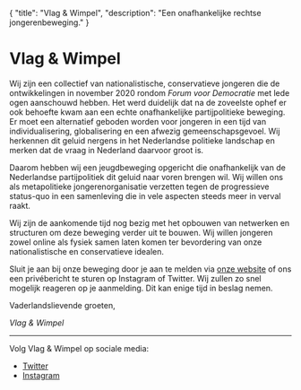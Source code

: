 {
	"title": "Vlag & Wimpel",
	"description": "Een onafhankelijke rechtse jongerenbeweging."
}

# Vlag & Wimpel

Wij zijn een collectief van nationalistische, conservatieve jongeren die de ontwikkelingen in november 2020 rondom _Forum voor Democratie_ met lede ogen aanschouwd hebben. Het werd duidelijk dat na de zoveelste ophef er ook behoefte kwam aan een echte onafhankelijke partijpolitieke beweging. Er moet een alternatief geboden worden voor jongeren in een tijd van individualisering, globalisering en een afwezig gemeenschapsgevoel. Wij herkennen dit geluid nergens in het Nederlandse politieke landschap en merken dat de vraag in Nederland daarvoor groot is.  

Daarom hebben wij een jeugdbeweging opgericht die onafhankelijk van de Nederlandse partijpolitiek dit geluid naar voren brengen wil. Wij willen ons als metapolitieke jongerenorganisatie verzetten tegen de progressieve status-quo in een samenleving die in vele aspecten steeds meer in verval raakt.

Wij zijn de aankomende tijd nog bezig met het opbouwen van netwerken en structuren om deze beweging verder uit te bouwen. Wij willen jongeren zowel online als fysiek samen laten komen ter bevordering van onze nationalistische en conservatieve idealen.

Sluit je aan bij onze beweging door je aan te melden via [onze website](/steun) of ons een privébericht te sturen op Instagram of Twitter. Wij zullen zo snel mogelijk reageren op je aanmelding. Dit kan enige tijd in beslag nemen.

Vaderlandslievende groeten,

_Vlag & Wimpel_

---

Volg Vlag & Wimpel op sociale media:

* [Twitter](https://twitter.com/VlagNWimpel/)
* [Instagram](https://www.instagram.com/vlagnwimpel/)
